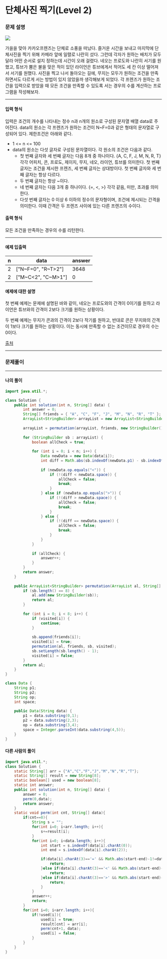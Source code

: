 # 단체사진 찍기(Level 2)

### 문제 설명

<img src = "https://t1.kakaocdn.net/codefestival/picture.png">

가을을 맞아 카카오프렌즈는 단체로 소풍을 떠났다. 즐거운 시간을 보내고 마지막에 단체사진을 찍기 위해 카메라 앞에 일렬로 나란히 섰다. 그런데 각자가 원하는 배치가 모두 달라 어떤 순서로 설지 정하는데 시간이 오래 걸렸다. 네오는 프로도와 나란히 서기를 원했고, 튜브가 뿜은 불을 맞은 적이 있던 라이언은 튜브에게서 적어도 세 칸 이상 떨어져서 서기를 원했다. 사진을 찍고 나서 돌아오는 길에, 무지는 모두가 원하는 조건을 만족하면서도 다르게 서는 방법이 있지 않았을까 생각해보게 되었다. 각 프렌즈가 원하는 조건을 입력으로 받았을 때 모든 조건을 만족할 수 있도록 서는 경우의 수를 계산하는 프로그램을 작성해보자.   

---

#### 입력 형식

입력은 조건의 개수를 나타내는 정수 n과 n개의 원소로 구성된 문자열 배열 data로 주어진다. data의 원소는 각 프렌즈가 원하는 조건이 N~F=0과 같은 형태의 문자열로 구성되어 있다. 제한조건은 아래와 같다.   

* 1 <= n <= 100
* data의 원소는 다섯 글자로 구성된 문자열이다. 각 원소의 조건은 다음과 같다.
    * 첫 번째 글자와 세 번째 글자는 다음 8개 중 하나이다. {A, C, F, J, M, N, R, T} 각각 어피치, 콘, 프로도, 제이지, 무지, 네오, 라이언, 튜브를 의미한다. 첫 번째 글자는 조건을 제시한 프렌즈, 세 번째 글자는 상대방이다. 첫 번째 글자와 세 번째 글자는 항상 다르다.
    * 두 번째 글자는 항상 ~이다.
    * 네 번째 글자는 다음 3개 중 하나이다. {=, <, >} 각각 같음, 미만, 초과를 의미한다.
    * 다섯 번째 글자는 0 이상 6 이하의 정수의 문자형이며, 조건에 제시되는 간격을 의미한다. 이때 간격은 두 프렌즈 사이에 있는 다른 프렌즈의 수이다.

#### 출력 형식

모든 조건을 만족하는 경우의 수를 리턴한다.   

---

#### 예제 입출력

|n|	data|	answer|
|-|-|-|
|2|	\["N\~F=0", "R\~T>2"]|	3648|
|2|	\["M\~C<2", "C\~M>1"]|	0|

#### 예제에 대한 설명

첫 번째 예제는 문제에 설명된 바와 같이, 네오는 프로도와의 간격이 0이기를 원하고 라이언은 튜브와의 간격이 2보다 크기를 원하는 상황이다.   

두 번째 예제는 무지가 콘과의 간격이 2보다 작기를 원하고, 반대로 콘은 무지와의 간격이 1보다 크기를 원하는 상황이다. 이는 동시에 만족할 수 없는 조건이므로 경우의 수는 0이다.   

[출처](https://programmers.co.kr/learn/courses/30/lessons/1835)

---

### 문제풀이

  

---

#### 나의 풀이

~~~java
import java.util.*;

class Solution {
    public int solution(int n, String[] data) {
        int answer = 0;
        String[] friends = { "A", "C", "F", "J", "M", "N", "R", "T" };
        ArrayList<StringBuilder> arrayList = new ArrayList<StringBuilder>();
        
        arrayList = permutation(arrayList, friends, new StringBuilder(), new boolean[8]);
        
        for (StringBuilder sb : arrayList) {
            boolean allCheck = true;
            
            for (int i = 0; i < n; i++) {
                Data newData = new Data(data[i]);
                int diff = Math.abs(sb.indexOf(newData.p1) - sb.indexOf(newData.p2)) - 1;
                
                if (newData.op.equals("<")) {
                    if (!(diff < newData.space)) {
                        allCheck = false;
                        break;
                    }
                } else if (newData.op.equals(">")) {
                    if (!(diff > newData.space)) {
                        allCheck = false;
                        break;
                    }
                } else {
                    if (!(diff == newData.space)) {
                        allCheck = false;
                        break;
                    }
                }
            }
            
            if (allCheck) {
                answer++;
            }
        }
        return answer;
    }
    
    public ArrayList<StringBuilder> permutation(ArrayList al, String[] friends, StringBuilder sb, boolean[] visited) {        
        if (sb.length() == 8) {
            al.add(new StringBuilder(sb));
            return al;
        }
        
        for (int i = 0; i < 8; i++) {
            if (visited[i]) {
                continue;
            }
            
            sb.append(friends[i]);
            visited[i] = true;
            permutation(al, friends, sb, visited);
            sb.setLength(sb.length() - 1);
            visited[i] = false;
        }
        return al;
    }
}

class Data {
    String p1;
    String p2;
    String op;
    int space;
    
    public Data(String data) {
        p1 = data.substring(0,1);
        p2 = data.substring(2,3);
        op = data.substring(3,4);
        space = Integer.parseInt(data.substring(4,5));
    }
}
~~~

#### 다른 사람의 풀이

~~~java
import java.util.*;
class Solution {
    static String[] arr = {"A","C","F","J","M","N","R","T"};
    static String[] result = new String[8];
    static boolean[] used = new boolean[8];
    static int answer;
    public int solution(int n, String[] data) {
        answer = 0;
        perm(0,data);
        return answer;
    }
    static void perm(int cnt, String[] data){
        if(cnt==8){
            String s = "";
            for(int i=0; i<arr.length; i++){
                s+=result[i];
            }
            for(int i=0; i<data.length; i++){
                int start = s.indexOf(data[i].charAt(0));
                int end = s.indexOf(data[i].charAt(2));

                if(data[i].charAt(3)=='=' && Math.abs(start-end)-1!=data[i].charAt(4)-'0'){
                    return;
                }else if(data[i].charAt(3)=='<' && Math.abs(start-end)-1>=data[i].charAt(4)-'0'){
                    return;
                }else if(data[i].charAt(3)=='>' && Math.abs(start-end)-1<=data[i].charAt(4)-'0'){
                    return;
                }
            }
            answer++;
            return;
        }
        for(int i=0; i<arr.length; i++){
            if(!used[i]){
                used[i] = true;
                result[cnt] = arr[i];
                perm(cnt+1, data);
                used[i] = false;
            }
        }
    }
}
~~~
